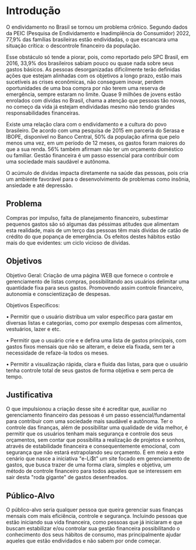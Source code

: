# Introdução

O endividamento no Brasil se tornou um problema crônico. Segundo dados da PEIC (Pesquisa de Endividamento e Inadimplência do Consumidor) 2022, 77,9% das famílias brasileiras estão endividadas, o que escancara uma situação crítica: o descontrole financeiro da população. 

Esse obstáculo só tende a piorar, pois, como reportado pelo SPC Brasil, em 2016, 33,9% dos brasileiros sabiam pouco ou quase nada sobre seus gastos básicos. As pessoas desorganizadas dificilmente terão definidas ações que estejam alinhadas com os objetivos a longo prazo, estão mais sucetíveis as crises econômicas, não conseguem inovar, perdem oportunidades de uma boa compra por não terem uma reserva de emergência, sempre estaram no limite. Quase 9 milhões de jovens estão enrolados com dívidas no Brasil, chama a atenção que pessoas tão novas, no começo da vida já estejam endividadas mesmo não tendo grandes responsabilidades financeiras.

Existe uma relação clara com o endividamento e a cultura do povo brasileiro. De acordo com uma pesquisa de 2015 em parceria do Serasa e IBOPE, disponível no Banco Central, 50% da população afirma que pelo menos uma vez, em um período de 12 meses, os gastos foram maiores do que a sua renda. 56% também afirmam não ter um orçamento doméstico ou familiar.
Gestão financeira é um passo essencial  para contribuir com uma sociedade mais saudável e autônoma.

O acúmulo de dívidas impacta diretamente na saúde das pessoas, pois cria um ambiente favorável para o desenvolvimento de problemas como insônia, ansiedade e até depressão.

## Problema

 Compras por impulso, falta de planejamento financeiro, subestimar pequenos gastos são só algumas das péssimas atitudes que alimentam esta realidade, mais de um terço das pessoas têm mais dívidas de catão de crédito do que popança de emergência. Os efeitos destes hábitos estão mais do que evidentes: um ciclo vicioso de dívidas. 


## Objetivos

Objetivo Geral: Criação de uma página WEB que fornece o controle e gerenciamento de listas compras, possibilitando aos usuários delimitar uma quantidade fixa para seus gastos. Promovendo assim controle financeiro, autonomia e conscientização de despesas.

Objetivos Específicos: 

•	Permitir que o usuário distribua um valor específico para gastar em diversas listas e categorias, como por exemplo despesas com alimentos, vestuários, lazer e etc.

•	Permitir que o usuário crie e e defina uma lista de gastos principais, com gastos fixos mensais que não se alteram, e deixe ela fixada, sem ter a necessidade de refaze-la todos os meses.

•	Permitir a visualização rápida, clara e fluída das listas, para que o usuário tenha controle total de seus gastos de forma objetiva e sem perca de tempo.

 
## Justificativa

O que impulsionou a criação desse site é acreditar que, auxiliar no gerenciamento financeiro das pessoas é um passo essencial/fundamental para contribuir com uma sociedade mais saudável e autônoma.
Ter o controle das finanças, além de possibilitar uma qualidade de vida melhor, é permitir que os usuários tenham mais segurança e controle dos seus orçamentos, sem contar que possibilita a realização de projetos e sonhos, através de estabilidade financeira e consequentemente emocional, com segurança que não estará estrapolando seu orçamento.
É em meio a este cenário que nasce a iniciativa "e-Li$t" um site focado em gerenciamento de gastos, que busca trazer de uma forma clara, simples e objetiva, um método de controle financeiro para todos aqueles que se interessem em sair desta "roda gigante" de gastos desenfreados.



## Público-Alvo

O público-alvo seria qualquer pessoa que queira  gerenciar suas finanças mensais com mais eficiência, controle e segurança. Incluindo pessoas que estão iniciando sua vida financeira, como pessoas que já iniciaram e que buscam estabilizar e/ou controlar sua gestão financeira possibilitando o conhecimento dos seus hábitos de consumo, mas principalmente ajudar aqueles que estão endividados e não sabem por onde começar.
